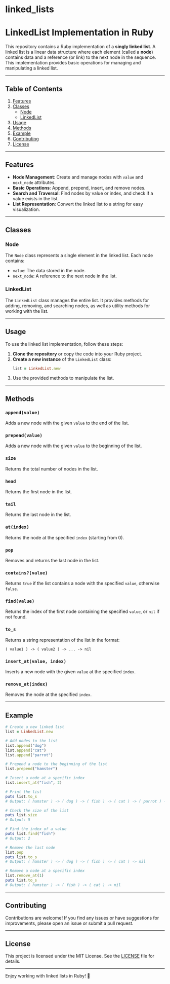 # linked_lists
# LinkedList Implementation in Ruby

This repository contains a Ruby implementation of a **singly linked list**. A linked list is a linear data structure where each element (called a **node**) contains data and a reference (or link) to the next node in the sequence. This implementation provides basic operations for managing and manipulating a linked list.

---

## Table of Contents
1. [Features](#features)
2. [Classes](#classes)
   - [Node](#node)
   - [LinkedList](#linkedlist)
3. [Usage](#usage)
4. [Methods](#methods)
5. [Example](#example)
6. [Contributing](#contributing)
7. [License](#license)

---

## Features
- **Node Management**: Create and manage nodes with `value` and `next_node` attributes.
- **Basic Operations**: Append, prepend, insert, and remove nodes.
- **Search and Traversal**: Find nodes by value or index, and check if a value exists in the list.
- **List Representation**: Convert the linked list to a string for easy visualization.

---

## Classes

### Node
The `Node` class represents a single element in the linked list. Each node contains:
- `value`: The data stored in the node.
- `next_node`: A reference to the next node in the list.

### LinkedList
The `LinkedList` class manages the entire list. It provides methods for adding, removing, and searching nodes, as well as utility methods for working with the list.

---

## Usage

To use the linked list implementation, follow these steps:

1. **Clone the repository** or copy the code into your Ruby project.
2. **Create a new instance** of the `LinkedList` class:
   ```ruby
   list = LinkedList.new
   ```
3. Use the provided methods to manipulate the list.

---

## Methods

### `append(value)`
Adds a new node with the given `value` to the end of the list.

### `prepend(value)`
Adds a new node with the given `value` to the beginning of the list.

### `size`
Returns the total number of nodes in the list.

### `head`
Returns the first node in the list.

### `tail`
Returns the last node in the list.

### `at(index)`
Returns the node at the specified `index` (starting from 0).

### `pop`
Removes and returns the last node in the list.

### `contains?(value)`
Returns `true` if the list contains a node with the specified `value`, otherwise `false`.

### `find(value)`
Returns the index of the first node containing the specified `value`, or `nil` if not found.

### `to_s`
Returns a string representation of the list in the format:
```
( value1 ) -> ( value2 ) -> ... -> nil
```

### `insert_at(value, index)`
Inserts a new node with the given `value` at the specified `index`.

### `remove_at(index)`
Removes the node at the specified `index`.

---

## Example

```ruby
# Create a new linked list
list = LinkedList.new

# Add nodes to the list
list.append("dog")
list.append("cat")
list.append("parrot")

# Prepend a node to the beginning of the list
list.prepend("hamster")

# Insert a node at a specific index
list.insert_at("fish", 2)

# Print the list
puts list.to_s
# Output: ( hamster ) -> ( dog ) -> ( fish ) -> ( cat ) -> ( parrot ) -> nil

# Check the size of the list
puts list.size
# Output: 5

# Find the index of a value
puts list.find("fish")
# Output: 2

# Remove the last node
list.pop
puts list.to_s
# Output: ( hamster ) -> ( dog ) -> ( fish ) -> ( cat ) -> nil

# Remove a node at a specific index
list.remove_at(1)
puts list.to_s
# Output: ( hamster ) -> ( fish ) -> ( cat ) -> nil
```

---

## Contributing
Contributions are welcome! If you find any issues or have suggestions for improvements, please open an issue or submit a pull request.

---

## License
This project is licensed under the MIT License. See the [LICENSE](LICENSE) file for details.

---

Enjoy working with linked lists in Ruby! 🚀